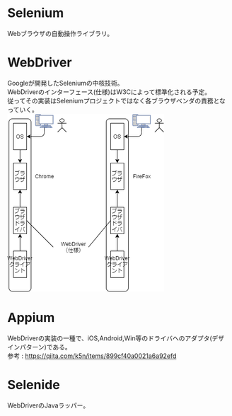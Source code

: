 # Selenium
Webブラウザの自動操作ライブラリ。  

# WebDriver
Googleが開発したSeleniumの中核技術。  
WebDriverのインターフェース(仕様)はW3Cによって標準化される予定。  
従ってその実装はSeleniumプロジェクトではなく各ブラウザベンダの責務となっていく。  
![selenium](/picture/Selenium.png "selenium")

# Appium
WebDriverの実装の一種で、iOS,Android,Win等のドライバへのアダプタ(デザインパターン)である。  
参考 : https://qiita.com/k5n/items/899cf40a0021a6a92efd  

# Selenide
WebDriverのJavaラッパー。  
